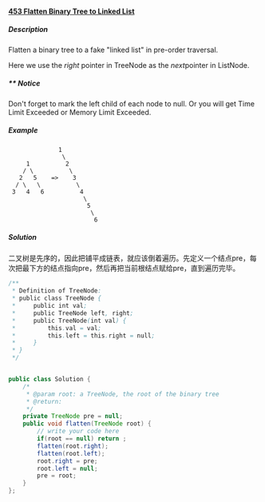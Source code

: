 #### [453 Flatten Binary Tree to Linked List](http://www.lintcode.com/en/problem/flatten-binary-tree-to-linked-list/)

##### Description

Flatten a binary tree to a fake "linked list" in pre-order traversal.

Here we use the *right* pointer in TreeNode as the *next*pointer in ListNode.

##### ** Notice

Don't forget to mark the left child of each node to null. Or you will get Time Limit Exceeded or Memory Limit Exceeded.

##### Example

```
              1
               \
     1          2
    / \          \
   2   5    =>    3
  / \   \          \
 3   4   6          4
                     \
                      5
                       \
                        6
```

##### Solution

二叉树是先序的，因此把铺平成链表，就应该倒着遍历。先定义一个结点pre，每次把最下方的结点指向pre，然后再把当前根结点赋给pre，直到遍历完毕。

```java
/**
 * Definition of TreeNode:
 * public class TreeNode {
 *     public int val;
 *     public TreeNode left, right;
 *     public TreeNode(int val) {
 *         this.val = val;
 *         this.left = this.right = null;
 *     }
 * }
 */


public class Solution {
    /*
     * @param root: a TreeNode, the root of the binary tree
     * @return: 
     */
    private TreeNode pre = null;
    public void flatten(TreeNode root) {
        // write your code here
        if(root == null) return ;
        flatten(root.right);
        flatten(root.left);
        root.right = pre;
        root.left = null;
        pre = root;
    }
};
```

